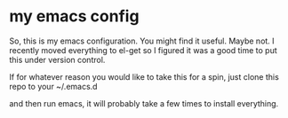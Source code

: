 # my emacs config

So, this is my emacs configuration. You might find it useful. Maybe
not. I recently moved everything to el-get so I figured it was a good
time to put this under version control.

If for whatever reason you would like to take this for a spin, just
clone this repo to your ~/.emacs.d

and then run emacs, it will probably take a few times to install everything. 
